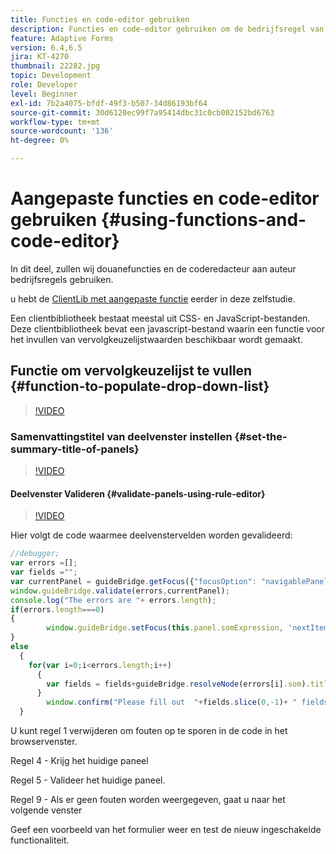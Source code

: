 ```yaml
---
title: Functies en code-editor gebruiken
description: Functies en code-editor gebruiken om de bedrijfsregel van de auteur te schrijven
feature: Adaptive Forms
version: 6.4,6.5
jira: KT-4270
thumbnail: 22282.jpg
topic: Development
role: Developer
level: Beginner
exl-id: 7b2a4075-bfdf-49f3-b507-34d86193bf64
source-git-commit: 30d6120ec99f7a95414dbc31c0cb002152bd6763
workflow-type: tm+mt
source-wordcount: '136'
ht-degree: 0%

---
```


# Aangepaste functies en code-editor gebruiken {#using-functions-and-code-editor}

In dit deel, zullen wij douanefuncties en de coderedacteur aan auteur bedrijfsregels gebruiken.

u hebt de [ClientLib met aangepaste functie](assets/client-libs-and-logo.zip) eerder in deze zelfstudie.

Een clientbibliotheek bestaat meestal uit CSS- en JavaScript-bestanden. Deze clientbibliotheek bevat een javascript-bestand waarin een functie voor het invullen van vervolgkeuzelijstwaarden beschikbaar wordt gemaakt.


## Functie om vervolgkeuzelijst te vullen {#function-to-populate-drop-down-list}

>[!VIDEO](https://video.tv.adobe.com/v/22282?quality=12&learn=on)

### Samenvattingstitel van deelvenster instellen {#set-the-summary-title-of-panels}

>[!VIDEO](https://video.tv.adobe.com/v/28387?quality=12&learn=on)

#### Deelvenster Valideren {#validate-panels-using-rule-editor}

>[!VIDEO](https://video.tv.adobe.com/v/28409?quality=12&learn=on)

Hier volgt de code waarmee deelvenstervelden worden gevalideerd:

```javascript
//debugger;
var errors =[];
var fields ="";
var currentPanel = guideBridge.getFocus({"focusOption": "navigablePanel"});
window.guideBridge.validate(errors,currentPanel);
console.log("The errors are "+ errors.length);
if(errors.length===0)
{
        window.guideBridge.setFocus(this.panel.somExpression, 'nextItem', true);
}
else
  {
    for(var i=0;i<errors.length;i++)
      {
        var fields = fields+guideBridge.resolveNode(errors[i].som).title+" , ";
      }
        window.confirm("Please fill out  "+fields.slice(0,-1)+ " fields");
  }
```

U kunt regel 1 verwijderen om fouten op te sporen in de code in het browservenster.

Regel 4 - Krijg het huidige paneel

Regel 5 - Valideer het huidige paneel.

Regel 9 - Als er geen fouten worden weergegeven, gaat u naar het volgende venster

Geef een voorbeeld van het formulier weer en test de nieuw ingeschakelde functionaliteit.
